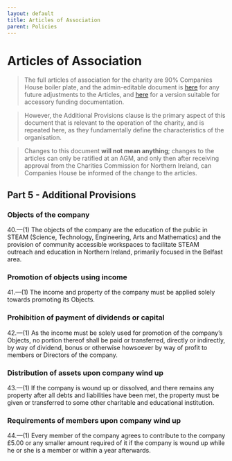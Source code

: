 ```yaml
---
layout: default
title: Articles of Association
parent: Policies
---
```


# Articles of Association

> The full articles of association for the charity are 90% Companies House boiler plate, and the admin-editable document is [here](https://docs.google.com/document/d/1ncM55ymg2mu383W0bEDQUGdbQkaCwRt-KzA0WpQgFtc/edit) for any future adjustments to the Articles, and [here](articles_of_association.pdf) for a version suitable for accessory funding documentation.

> However, the Additional Provisions clause is the primary aspect of this document that is relevant to the operation of the charity, and is repeated here, as they fundamentally define the characteristics of the organisation.

> Changes to this document **will not mean anything**; changes to the articles can only be ratified at an AGM, and only then after receiving approval from the Charities Commission for Northern Ireland, can Companies House be informed of the change to the articles. 

## Part 5 - Additional Provisions

### Objects of the company

40.—(1) The objects of the company are the education of the public in STEAM (Science, Technology, Engineering, Arts and Mathematics) and the provision of community accessible workspaces to facilitate STEAM outreach and education in Northern Ireland, primarily focused in the Belfast area.

### Promotion of objects using income

41.—(1) The income and property of the company must be applied solely towards promoting its Objects.

### Prohibition of payment of dividends or capital

42.—(1) As the income must be solely used for promotion of the company’s Objects, no portion thereof shall be paid or transferred, directly or indirectly, by way of dividend, bonus or otherwise  howsoever by way of profit to members or Directors of the company.

### Distribution of assets upon company wind up

43.—(1) If the company is wound up or dissolved, and there remains any property after all debts and liabilities have been met, the property must be given or transferred to some other charitable and educational institution.

### Requirements of members upon company wind up

44.—(1) Every member of the company agrees to contribute to the company £5.00 or any smaller amount required of it if the company is wound up while he or she is a member or within a year afterwards.